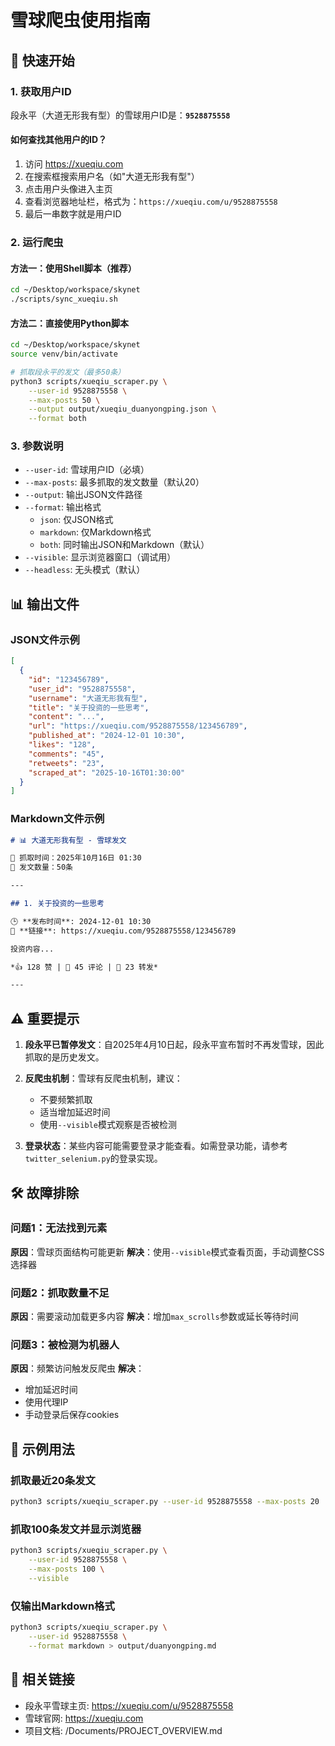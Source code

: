 # 雪球爬虫使用指南

## 📌 快速开始

### 1. 获取用户ID

段永平（大道无形我有型）的雪球用户ID是：**`9528875558`**

#### 如何查找其他用户的ID？

1. 访问 https://xueqiu.com
2. 在搜索框搜索用户名（如"大道无形我有型"）
3. 点击用户头像进入主页
4. 查看浏览器地址栏，格式为：`https://xueqiu.com/u/9528875558`
5. 最后一串数字就是用户ID

### 2. 运行爬虫

#### 方法一：使用Shell脚本（推荐）

```bash
cd ~/Desktop/workspace/skynet
./scripts/sync_xueqiu.sh
```

#### 方法二：直接使用Python脚本

```bash
cd ~/Desktop/workspace/skynet
source venv/bin/activate

# 抓取段永平的发文（最多50条）
python3 scripts/xueqiu_scraper.py \
    --user-id 9528875558 \
    --max-posts 50 \
    --output output/xueqiu_duanyongping.json \
    --format both
```

### 3. 参数说明

- `--user-id`: 雪球用户ID（必填）
- `--max-posts`: 最多抓取的发文数量（默认20）
- `--output`: 输出JSON文件路径
- `--format`: 输出格式
  - `json`: 仅JSON格式
  - `markdown`: 仅Markdown格式
  - `both`: 同时输出JSON和Markdown（默认）
- `--visible`: 显示浏览器窗口（调试用）
- `--headless`: 无头模式（默认）

## 📊 输出文件

### JSON文件示例

```json
[
  {
    "id": "123456789",
    "user_id": "9528875558",
    "username": "大道无形我有型",
    "title": "关于投资的一些思考",
    "content": "...",
    "url": "https://xueqiu.com/9528875558/123456789",
    "published_at": "2024-12-01 10:30",
    "likes": "128",
    "comments": "45",
    "retweets": "23",
    "scraped_at": "2025-10-16T01:30:00"
  }
]
```

### Markdown文件示例

```markdown
# 📊 大道无形我有型 - 雪球发文

📅 抓取时间：2025年10月16日 01:30
📝 发文数量：50条

---

## 1. 关于投资的一些思考

🕒 **发布时间**: 2024-12-01 10:30
🔗 **链接**: https://xueqiu.com/9528875558/123456789

投资内容...

*👍 128 赞 | 💬 45 评论 | 🔄 23 转发*

---
```

## ⚠️ 重要提示

1. **段永平已暂停发文**：自2025年4月10日起，段永平宣布暂时不再发雪球，因此抓取的是历史发文。

2. **反爬虫机制**：雪球有反爬虫机制，建议：
   - 不要频繁抓取
   - 适当增加延迟时间
   - 使用`--visible`模式观察是否被检测

3. **登录状态**：某些内容可能需要登录才能查看。如需登录功能，请参考`twitter_selenium.py`的登录实现。

## 🛠️ 故障排除

### 问题1：无法找到元素

**原因**：雪球页面结构可能更新
**解决**：使用`--visible`模式查看页面，手动调整CSS选择器

### 问题2：抓取数量不足

**原因**：需要滚动加载更多内容
**解决**：增加`max_scrolls`参数或延长等待时间

### 问题3：被检测为机器人

**原因**：频繁访问触发反爬虫
**解决**：
- 增加延迟时间
- 使用代理IP
- 手动登录后保存cookies

## 📝 示例用法

### 抓取最近20条发文

```bash
python3 scripts/xueqiu_scraper.py --user-id 9528875558 --max-posts 20
```

### 抓取100条发文并显示浏览器

```bash
python3 scripts/xueqiu_scraper.py \
    --user-id 9528875558 \
    --max-posts 100 \
    --visible
```

### 仅输出Markdown格式

```bash
python3 scripts/xueqiu_scraper.py \
    --user-id 9528875558 \
    --format markdown > output/duanyongping.md
```

## 🔗 相关链接

- 段永平雪球主页: https://xueqiu.com/u/9528875558
- 雪球官网: https://xueqiu.com
- 项目文档: /Documents/PROJECT_OVERVIEW.md






